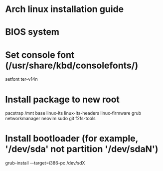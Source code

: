 # Arch linux installation guide
# BIOS system

# Set console font (/usr/share/kbd/consolefonts/)
setfont ter-v14n

# Install package to new root
pacstrap /mnt base linux-lts linux-lts-headers linux-firmware grub networkmanager neovim sudo git f2fs-tools

# Install bootloader (for example, '/dev/sda' not partition '/dev/sdaN')
grub-install --target=i386-pc /dev/sdX

